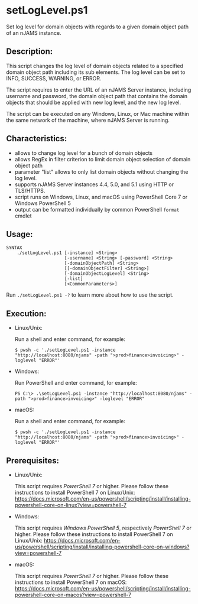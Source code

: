 # setLogLevel.ps1
Set log level for domain objects with regards to a given domain object path of an nJAMS instance.

## Description:

This script changes the log level of domain objects related to a specified domain object path including its sub elements. The log level can be set to INFO, SUCCESS, WARNING, or ERROR.

The script requires to enter the URL of an nJAMS Server instance, including username and password, the domain object path that contains the domain objects that should be applied with new log level, and the new log level. 

The script can be executed on any Windows, Linux, or Mac machine within the same network of the machine, where nJAMS Server is running.

## Characteristics:

* allows to change log level for a bunch of domain objects
* allows RegEx in filter criterion to limit domain object selection of domain object path
* parameter "list" allows to only list domain objects without changing the log level.
* supports nJAMS Server instances 4.4, 5.0, and 5.1 using HTTP or TLS/HTTPS.
* script runs on Windows, Linux, and macOS using PowerShell Core 7 or Windows PowerShell 5
* output can be formatted individually by common PowerShell `format` cmdlet

## Usage:

```
SYNTAX
    ./setLogLevel.ps1 [-instance] <String> 
                      [-username] <String> [-password] <String> 
                      [-domainObjectPath] <String> 
                      [[-domainObjectFilter] <String>] 
                      [-domainObjectLogLevel] <String> 
                      [-list] 
                      [<CommonParameters>]
```

Run `./setLogLevel.ps1 -?` to learn more about how to use the script. 

## Execution:

* Linux/Unix:

  Run a shell and enter command, for example:

  ```
  $ pwsh -c './setLogLevel.ps1 -instance "http://localhost:8080/njams" -path ">prod>finance>invoicing>" -loglevel "ERROR"'
  ```

* Windows:

  Run PowerShell and enter command, for example:

  ```
  PS C:\> .\setLogLevel.ps1 -instance "http://localhost:8080/njams" -path ">prod>finance>invoicing>" -loglevel "ERROR"
  ```

* macOS:

  Run a shell and enter command, for example:

  ```
  $ pwsh -c './setLogLevel.ps1 -instance "http://localhost:8080/njams" -path ">prod>finance>invoicing>" -loglevel "ERROR"'
  ```

## Prerequisites:

* Linux/Unix: 

  This script requires *PowerShell 7* or higher. Please follow these instructions to install PowerShell 7 on Linux/Unix:
  https://docs.microsoft.com/en-us/powershell/scripting/install/installing-powershell-core-on-linux?view=powershell-7

* Windows:

  This script requires *Windows PowerShell 5*, respectively *PowerShell 7* or higher. Please follow these instructions to install PowerShell 7 on Linux/Unix:
  https://docs.microsoft.com/en-us/powershell/scripting/install/installing-powershell-core-on-windows?view=powershell-7

* macOS:

  This script requires *PowerShell 7* or higher. Please follow these instructions to install PowerShell 7 on macOS:
  https://docs.microsoft.com/en-us/powershell/scripting/install/installing-powershell-core-on-macos?view=powershell-7